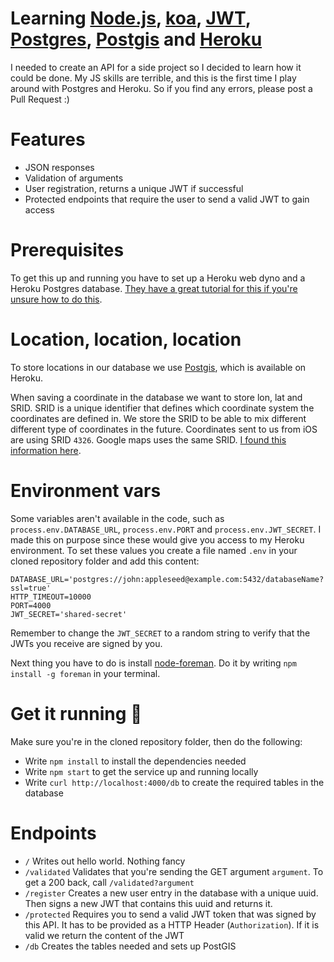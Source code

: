 # Learning [Node.js](https://nodejs.org), [koa](http://koajs.com), [JWT](http://jwt.io), [Postgres](http://www.postgresql.org), [Postgis](http://postgis.net) and [Heroku](https://www.heroku.com)

I needed to create an API for a side project so I decided to learn how it could be done. My JS skills are terrible, and this is the first time I play around with Postgres and Heroku. So if you find any errors, please post a Pull Request :)

# Features

- JSON responses
- Validation of arguments
- User registration, returns a unique JWT if successful
- Protected endpoints that require the user to send a valid JWT to gain access

# Prerequisites

To get this up and running you have to set up a Heroku web dyno and a Heroku Postgres database. [They have a great tutorial for this if you're unsure how to do this](https://devcenter.heroku.com/articles/getting-started-with-nodejs#introduction).

# Location, location, location

To store locations in our database we use [Postgis](http://postgis.net), which is available on Heroku.

When saving a coordinate in the database we want to store lon, lat and SRID. SRID is a unique identifier that defines which coordinate system the coordinates are defined in. We store the SRID to be able to mix different different type of coordinates in the future. Coordinates sent to us from iOS are using SRID `4326`. Google maps uses the same SRID. [I found this information here](http://gis.stackexchange.com/questions/48949/epsg-3857-or-4326-for-googlemaps-openstreetmap-and-leaflet).

# Environment vars

Some variables aren't available in the code, such as `process.env.DATABASE_URL`, `process.env.PORT` and `process.env.JWT_SECRET`. I made this on purpose since these would give you access to my Heroku environment. To set these values you create a file named `.env` in your cloned repository folder and add this content:

```
DATABASE_URL='postgres://john:appleseed@example.com:5432/databaseName?ssl=true'
HTTP_TIMEOUT=10000
PORT=4000
JWT_SECRET='shared-secret'
```

Remember to change the `JWT_SECRET` to a random string to verify that the JWTs you receive are signed by you.

Next thing you have to do is install [node-foreman](https://github.com/strongloop/node-foreman). Do it by writing `npm install -g foreman` in your terminal.

# Get it running 🏃

Make sure you're in the cloned repository folder, then do the following:
- Write `npm install` to install the dependencies needed
- Write `npm start` to get the service up and running locally
- Write `curl http://localhost:4000/db` to create the required tables in the database

# Endpoints

- `/` Writes out hello world. Nothing fancy
- `/validated` Validates that you're sending the GET argument `argument`. To get a 200 back, call `/validated?argument`
- `/register` Creates a new user entry in the database with a unique uuid. Then signs a new JWT that contains this uuid and returns it.
- `/protected` Requires you to send a valid JWT token that was signed by this API. It has to be provided as a HTTP Header (`Authorization`). If it is valid we return the content of the JWT
- `/db` Creates the tables needed and sets up PostGIS
